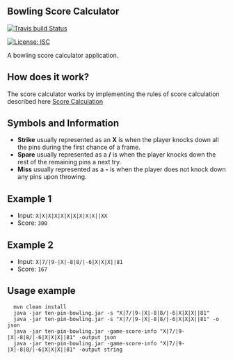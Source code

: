 ## Bowling Score Calculator 

[![Travis build Status](https://travis-ci.org/Vaisman/bowling.svg?branch=master)](https://travis-ci.org/Vaisman/bowling)

[![License: ISC](https://img.shields.io/badge/License-MIT-blue.svg)](https://opensource.org/licenses/ISC)

A bowling score calculator application.

## How does it work?

The score calculator works by implementing the rules of score calculation described here [Score Calculation](https://slocums.homestead.com/gamescore.html)

## Symbols and Information
  * **Strike** usually represented as an **X** is when the player knocks down all the pins during the first chance of a frame.
  * **Spare** usually represented as a **/** is when the player knocks down the rest of the remaining pins a next try.
  * **Miss** usually represented as a **-** is when the player does not knock down any pins upon throwing.

## Example 1
 * Input:  ```X|X|X|X|X|X|X|X|X|X||XX ```
 * Score:  ```300 ```
 
## Example 2
  * Input:  ```X|7/|9-|X|-8|8/|-6|X|X|X||81 ```
  * Score:  ```167```
 
## Usage example
 ```
   mvn clean install
   java -jar ten-pin-bowling.jar -s "X|7/|9-|X|-8|8/|-6|X|X|X||81"
   java -jar ten-pin-bowling.jar -s "X|7/|9-|X|-8|8/|-6|X|X|X||81" -o json
   java -jar ten-pin-bowling.jar -game-score-info "X|7/|9-|X|-8|8/|-6|X|X|X||81" -output json
   java -jar ten-pin-bowling.jar -game-score-info "X|7/|9-|X|-8|8/|-6|X|X|X||81" -output string
 ```

